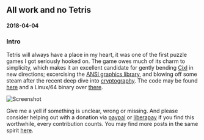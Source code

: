 ## All work and no Tetris
#### 2018-04-04

### Intro
Tetris will always have a place in my heart, it was one of the first puzzle games I got seriously hooked on. The game owes much of its charm to simplicity, which makes it an excellent candidate for gently bending [Cixl](https://github.com/basic-gongfu/cixl) in new directions; excercising the [ANSI graphics library](https://github.com/basic-gongfu/cixl/blob/master/examples/ansi.cx), and blowing off some steam after the recent deep dive into [cryptography](https://github.com/basic-gongfu/cixl/blob/master/devlog/turn_on_plugin_encrypt.md). The code may be found [here](https://github.com/basic-gongfu/cixl/blob/master/examples/cixtris.cx) and a Linux/64 binary over [there](https://github.com/basic-gongfu/cxbin/blob/master/linux64/cixtris).

![Screenshot](https://raw.github.com/basic-gongfu/cixl/master/devlog/cixtris.png)

Give me a yell if something is unclear, wrong or missing. And please consider helping out with a donation via [paypal](https://paypal.me/basicgongfu) or [liberapay](https://liberapay.com/basic-gongfu/donate) if you find this worthwhile, every contribution counts. You may find more posts in the same spirit [here](https://github.com/basic-gongfu/cixl/tree/master/devlog).